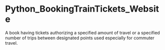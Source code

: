 # Python_BookingTrainTickets_Website
A book having tickets authorizing a specified amount of travel or a specified number of trips between designated points used especially for commuter travel.
